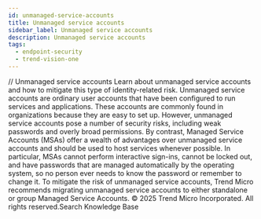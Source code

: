 ```yaml
---
id: unmanaged-service-accounts
title: Unmanaged service accounts
sidebar_label: Unmanaged service accounts
description: Unmanaged service accounts
tags:
  - endpoint-security
  - trend-vision-one
---
```


/*<![CDATA[*/ $('#title').html($('meta[name=map-description]').attr('content')); /*]]>*/ Unmanaged service accounts Learn about unmanaged service accounts and how to mitigate this type of identity-related risk. Unmanaged service accounts are ordinary user accounts that have been configured to run services and applications. These accounts are commonly found in organizations because they are easy to set up. However, unmanaged service accounts pose a number of security risks, including weak passwords and overly broad permissions. By contrast, Managed Service Accounts (MSAs) offer a wealth of advantages over unmanaged service accounts and should be used to host services whenever possible. In particular, MSAs cannot perform interactive sign-ins, cannot be locked out, and have passwords that are managed automatically by the operating system, so no person ever needs to know the password or remember to change it. To mitigate the risk of unmanaged service accounts, Trend Micro recommends migrating unmanaged service accounts to either standalone or group Managed Service Accounts. © 2025 Trend Micro Incorporated. All rights reserved.Search Knowledge Base